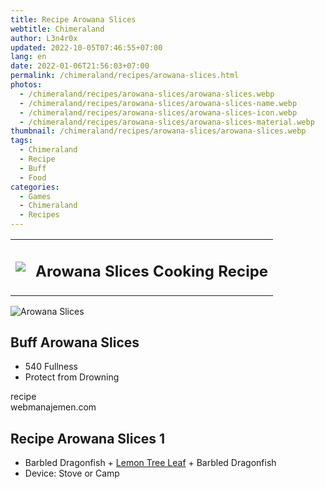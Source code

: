 ```yaml
---
title: Recipe Arowana Slices
webtitle: Chimeraland
author: L3n4r0x
updated: 2022-10-05T07:46:55+07:00
lang: en
date: 2022-01-06T21:56:03+07:00
permalink: /chimeraland/recipes/arowana-slices.html
photos:
  - /chimeraland/recipes/arowana-slices/arowana-slices.webp
  - /chimeraland/recipes/arowana-slices/arowana-slices-name.webp
  - /chimeraland/recipes/arowana-slices/arowana-slices-icon.webp
  - /chimeraland/recipes/arowana-slices/arowana-slices-material.webp
thumbnail: /chimeraland/recipes/arowana-slices/arowana-slices.webp
tags:
  - Chimeraland
  - Recipe
  - Buff
  - Food
categories:
  - Games
  - Chimeraland
  - Recipes
---
```


<section id="bootstrap-wrapper"><link rel="stylesheet" href="https://cdn.statically.io/gh/dimaslanjaka/Web-Manajemen/40ac3225/css/bootstrap-4.5-wrapper.css"/><div class="row mb-2"><div class="col-md-12 mb-2"><table class="table" id="post-info"><tbody><tr><td><img class="d-inline-block me-2" src="/chimeraland/recipes/arowana-slices/arowana-slices-icon.webp" width="auto" height="auto"/></td><td><h1 class="fs-5">Arowana Slices Cooking Recipe</h1></td></tr></tbody></table></div></div><div class="card mb-2"><div class="row g-0"><div class="col-sm-4 position-relative mb-2"><img src="/chimeraland/recipes/arowana-slices/arowana-slices-material.webp" class="card-img fit-cover w-100 h-100" alt="Arowana Slices" data-fancybox="true"/></div><div class="col-sm-8 mb-2"><div class="card-body"><h2 class="card-title fs-5">Buff Arowana Slices</h2><div class="card-text"><ul><li>540 Fullness</li><li>Protect from Drowning</li></ul></div><span class="badge rounded-pill bg-dark">recipe</span></div><div class="card-footer text-end text-muted">webmanajemen.com</div></div></div></div><div class="row mb-2"><div class="col-12 col-lg-6 recipe-item mb-2"><div class="card"><div class="card-body"><h2 class="card-title fs-5">Recipe Arowana Slices 1</h2><div class="card-text"><ul><li>Barbled Dragonfish<span> + </span><a class="text-decoration-none" href="/chimeraland/materials/lemon-tree-leaf.html">Lemon Tree Leaf</a><span> + </span>Barbled Dragonfish</li><li>Device: Stove or Camp</li></ul></div></div></div></div></div></section>